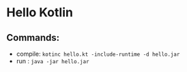 # Hello Kotlin

## Commands: 

* compile: `kotinc hello.kt -include-runtime -d hello.jar`
* run : `java -jar hello.jar`

